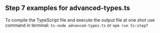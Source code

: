 ## Step 7 examples for advanced-types.ts
To compile the TypeScript file and execute the output file at one shot use command in terminal:
```ts-node advanced-types.ts``` or ```npm run ts:step7```